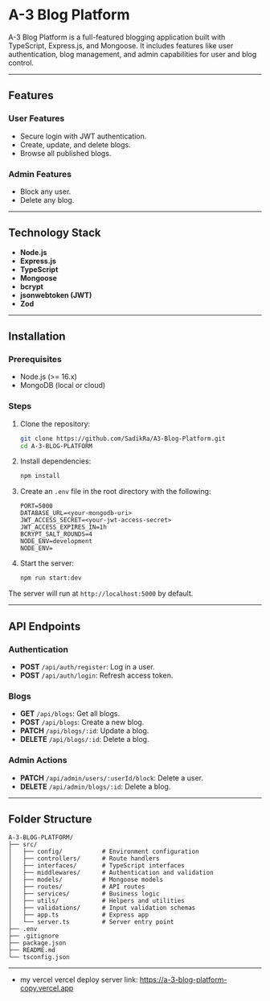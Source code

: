 # A-3 Blog Platform

A-3 Blog Platform is a full-featured blogging application built with TypeScript, Express.js, and Mongoose. It includes features like user authentication, blog management, and admin capabilities for user and blog control.

---

## Features

### User Features
- Secure login with JWT authentication.
- Create, update, and delete blogs.
- Browse all published blogs.

### Admin Features
- Block any user.
- Delete any blog.

---

## Technology Stack

- **Node.js**
- **Express.js**
- **TypeScript**
- **Mongoose**
- **bcrypt**
- **jsonwebtoken (JWT)**
- **Zod**

---

## Installation

### Prerequisites
- Node.js (>= 16.x)
- MongoDB (local or cloud)

### Steps

1. Clone the repository:
   ```bash
   git clone https://github.com/SadikRa/A3-Blog-Platform.git
   cd A-3-BLOG-PLATFORM
   ```

2. Install dependencies:
   ```bash
   npm install
   ```

3. Create an `.env` file in the root directory with the following:
   ```env
   PORT=5000
   DATABASE_URL=<your-mongodb-uri>
   JWT_ACCESS_SECRET=<your-jwt-access-secret>
   JWT_ACCESS_EXPIRES_IN=1h
   BCRYPT_SALT_ROUNDS=4
   NODE_ENV=development
   NODE_ENV=
   ```

4. Start the server:
   ```bash
   npm run start:dev
   ```

The server will run at `http://localhost:5000` by default.

---

## API Endpoints

### Authentication
- **POST** `/api/auth/register`: Log in a user.
- **POST** `/api/auth/login`: Refresh access token.

### Blogs
- **GET** `/api/blogs`: Get all blogs.
- **POST** `/api/blogs`: Create a new blog.
- **PATCH** `/api/blogs/:id`: Update a blog.
- **DELETE** `/api/blogs/:id`: Delete a blog.

### Admin Actions
- **PATCH** `/api/admin/users/:userId/block`: Delete a user.
- **DELETE** `/api/admin/blogs/:id`: Delete a blog.

---

## Folder Structure
```
A-3-BLOG-PLATFORM/
├── src/
│   ├── config/           # Environment configuration
│   ├── controllers/      # Route handlers
│   ├── interfaces/       # TypeScript interfaces
│   ├── middlewares/      # Authentication and validation
│   ├── models/           # Mongoose models
│   ├── routes/           # API routes
│   ├── services/         # Business logic
│   ├── utils/            # Helpers and utilities
│   ├── validations/      # Input validation schemas
│   ├── app.ts            # Express app
│   └── server.ts         # Server entry point
├── .env
├── .gitignore
├── package.json
├── README.md
└── tsconfig.json
```

---


- my vercel vercel deploy server link: https://a-3-blog-platform-copy.vercel.app